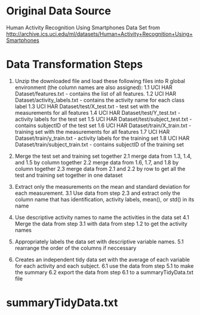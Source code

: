 # Original Data Source

Human Activity Recognition Using Smartphones Data Set from http://archive.ics.uci.edu/ml/datasets/Human+Activity+Recognition+Using+Smartphones

# Data Transformation Steps

1. Unzip the downloaded file and load these following files into R global environment (the column names are also assigned):
  1.1 UCI HAR Dataset/features.txt - contains the list of all features.
  1.2 UCI HAR Dataset/activity_labels.txt - contains the activity name for each class label
  1.3 UCI HAR Dataset/test/X_test.txt - test set with the measurements for all features
  1.4 UCI HAR Dataset/test/Y_test.txt - activity labels for the test set
  1.5 UCI HAR Dataset/test/subject_test.txt - contains subjectID of the test set
  1.6 UCI HAR Dataset/train/X_train.txt - training set with the measurements for all features
  1.7 UCI HAR Dataset/train/y_train.txt - activity labels for the training set
  1.8 UCI HAR Dataset/train/subject_train.txt - contains subjectID of the training set

2. Merge the test set and training set together 
  2.1 merge data from 1.3, 1.4, and 1.5 by column together
  2.2 merge data from 1.6, 1.7, and 1.8 by column together
  2.3 merge data from 2.1 and 2.2 by row to get all the test and training set together in one dataset

3. Extract only the measurements on the mean and standard deviation for each measurement.
  3.1 Use data from step 2.3 and extract only the column name that has identification, activity labels, mean(), or std() in its name
  
4. Use descriptive activity names to name the activities in the data set
  4.1 Merge the data from step 3.1 with data from step 1.2 to get the activity names

5. Appropriately labels the data set with descriptive variable names.
  5.1 rearrange the order of the columns if neccessary

6. Creates an independent tidy data set with the average of each variable for each activity and each subject.
  6.1 use the data from step 5.1 to make the summary
  6.2 export the data from step 6.1 to a summaryTidyData.txt file

# summaryTidyData.txt
